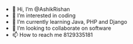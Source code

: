 - 👋 Hi, I’m @AshikRishan
- 👀 I’m interested in coding
- 🌱 I’m currently learning Java, PHP and Django
- 💞️ I’m looking to collaborate on software
- 📫 How to reach me 8129335181

<!---
AshikRishan/AshikRishan is a ✨ special ✨ repository because its `README.md` (this file) appears on your GitHub profile.
You can click the Preview link to take a look at your changes.
--->
